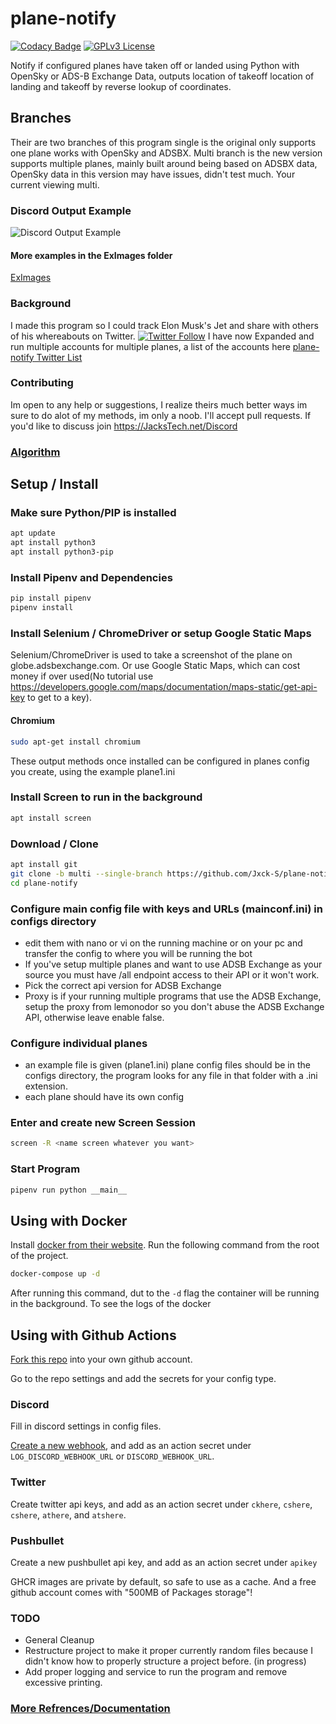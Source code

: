 # plane-notify

[![Codacy Badge](https://api.codacy.com/project/badge/Grade/c4e1d839eec3468cadfe351d64dc1ac4)](https://app.codacy.com/manual/Jxck-S/plane-notify?utm_source=github.com&utm_medium=referral&utm_content=Jxck-S/plane-notify&utm_campaign=Badge_Grade_Settings)
[![GPLv3 License](https://img.shields.io/badge/License-GPL%20v3-yellow.svg)](https://opensource.org/licenses/)

Notify if configured planes have taken off or landed using Python with OpenSky or ADS-B Exchange Data, outputs location of takeoff location of landing and takeoff by reverse lookup of coordinates.

## Branches

Their are two branches of this program single is the original only supports one plane works with OpenSky and ADSBX. Multi branch is the new version supports multiple planes, mainly built around being based on ADSBX data, OpenSky data in this version may have issues, didn't test much. Your current viewing multi.

### Discord Output Example

![Discord Output Example](./ExImages/DiscordEX.png?raw=true)

#### More examples in  the ExImages folder

[ExImages](./ExImages)

### Background

I made this program so I could track Elon Musk's Jet and share with others of his whereabouts on Twitter. [![Twitter Follow](https://img.shields.io/twitter/follow/ElonJet.svg?style=social)](https://twitter.com/ElonJet) I have now Expanded and run multiple accounts for multiple planes, a list of the accounts here [plane-notify Twitter List](https://twitter.com/i/lists/1307414615316467715)

### Contributing

 Im open to any help or suggestions, I realize theirs much better ways im sure to do alot of my methods, im only a noob. I'll accept pull requests. If you'd like to discuss join <https://JacksTech.net/Discord>

### [Algorithm](PseudoCode.md)

## Setup / Install

### Make sure Python/PIP is installed

```bash
apt update
apt install python3
apt install python3-pip
```

### Install Pipenv and Dependencies

```bash
pip install pipenv
pipenv install
```

### Install Selenium / ChromeDriver or setup Google Static Maps

Selenium/ChromeDriver is used to take a screenshot of the plane on globe.adsbexchange.com. Or use Google Static Maps, which can cost money if over used(No tutorial use <https://developers.google.com/maps/documentation/maps-static/get-api-key> to get to a key).

#### Chromium

```bash
sudo apt-get install chromium
```
These output methods once installed can be configured in planes config you create, using the example plane1.ini

### Install Screen to run in the background

```bash
apt install screen
```

### Download / Clone

```bash
apt install git
git clone -b multi --single-branch https://github.com/Jxck-S/plane-notify.git
cd plane-notify
```

### Configure main config file with keys and URLs (mainconf.ini) in configs directory

-   edit them with nano or vi on the running machine or on your pc and transfer the config to where you will be running the bot
-   If you've setup multiple planes and want to use ADSB Exchange as your source you must have /all endpoint access to their API or it won't work.
-   Pick the correct api version for ADSB Exchange
-   Proxy is if your running multiple programs that use the ADSB Exchange, setup the proxy from lemonodor so you don't abuse the ADSB Exchange API, otherwise leave enable false.

### Configure individual planes

-   an example file is given (plane1.ini) plane config files should be in the configs directory, the program looks for any file in that folder with a .ini extension.
-   each plane should have its own config

### Enter and create new Screen Session

```bash
screen -R <name screen whatever you want>
```

### Start Program

```bash
pipenv run python __main__
```

## Using with Docker

Install [docker from their website](https://docs.docker.com/get-docker/). Run the following command from the root of the project.

```bash
docker-compose up -d
```

After running this command, dut to the `-d` flag the container will be running in the background. To see the logs of the docker 

## Using with Github Actions

[Fork this repo](https://docs.github.com/en/get-started/quickstart/fork-a-repo) into your own github account.

Go to the repo settings and add the secrets for your config type.

### Discord

Fill in discord settings in config files.

[Create a new webhook](https://support.discord.com/hc/en-us/articles/228383668-Intro-to-Webhooks), and add as an action secret under `LOG_DISCORD_WEBHOOK_URL` or `DISCORD_WEBHOOK_URL`.

### Twitter

Create twitter api keys, and add as an action secret under `ckhere`, `cshere`, `cshere`, `athere`, and `atshere`.

### Pushbullet

Create a  new pushbullet api key, and add as an action secret under `apikey`

GHCR images are private by default, so safe to use as a cache. And a free github account comes with "500MB of Packages storage"!

### TODO

-   General Cleanup
-   Restructure project to make it proper currently random files because I didn't know how to properly structure a project before. (in progress)
-   Add proper logging and service to run the program and remove excessive printing.

### [More Refrences/Documentation](Refrences.md)

